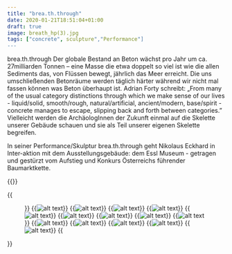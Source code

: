 ```yaml
---
title: "brea.th.through"
date: 2020-01-21T18:51:04+01:00
draft: true
image: breath_hp(3).jpg
tags: ["concrete", sculpture","Performance"]
---
```


brea.th.through
Der globale Bestand an Beton wächst pro Jahr um ca. 27milliarden Tonnen – eine Masse die etwa doppelt so viel ist wie die allen Sediments das, von Flüssen bewegt, jährlich das Meer erreicht.  Die uns umschließenden Betonräume werden täglich härter während wir nicht mal fassen können was Beton überhaupt ist. Adrian Forty schreibt: „From many of the usual category distinctions through which we make sense of our lives - liquid/solid, smooth/rough, natural/artificial, ancient/modern, base/spirit - concrete manages to escape, slipping back and forth between categories.”  
Vielleicht werden die ArchäologInnen der Zukunft einmal auf die Skelette unserer Gebäude schauen und sie als Teil unserer eigenen Skelette begreifen.

In seiner Performance/Skulptur brea.th.through geht Nikolaus Eckhard  in Inter-aktion mit dem Ausstellungsgebäude: dem Essl Museum - getragen und gestürzt vom Aufstieg und Konkurs Österreichs führender Baumarktkette.


{{<space>}}

{{<figure figcaption="Essl Museum -Globart Academy, Vienna 2019" >}}
  {{<img src="breath_hp(1).jpg" alt="alt text" >}}
  {{<img src="breath_hp(3).jpg" alt="alt text" >}}
  {{<img src="breath_hp(4).jpg" alt="alt text" >}}
  {{<img src="breath_hp(5).jpg" alt="alt text" >}}
  {{<img src="breath_hp(6).jpg" alt="alt text" >}}
  {{<img src="breath_hp(7).jpg" alt="alt text" >}}
  {{<img src="breath_hp(8).jpg" alt="alt text" >}}
  {{<img src="breath_hp(9).jpg" alt="alt text" >}}
  {{<img src="breath_hp(10).jpg" alt="alt text" >}}
  {{<img src="breath_hp(11).jpg" alt="alt text" >}}
  {{<img src="breath_hp(13).jpg" alt="alt text" >}}
  {{<img src="breath_hp(14).jpg" alt="alt text" >}}
  {{<img src="breath_hp(18).jpg" alt="alt text" >}}
  {{<img src="breath_hp(15).jpg" alt="alt text" >}}
  {{</figure >}}